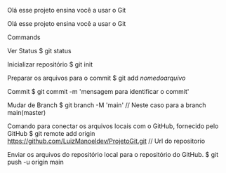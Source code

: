 Olá esse projeto ensina você a usar o Git

Olá esse projeto ensina você a usar o Git

Commands

Ver Status
$ git status

Inicializar repositório
$ git init


Preparar os arquivos para o commit
$ git add _nomedoarquivo_

Commit
$ git commit -m 'mensagem para identificar o commit'

Mudar de Branch
$ git branch -M 'main'
// Neste caso para a branch main(master)

Comando para conectar os arquivos locais com o GitHub, fornecido pelo GitHub
$ git remote add origin https://github.com/LuizManoeldev/ProjetoGit.git
											// Url do repositorio

Enviar os arquivos do repositório local para o repositório do GitHub.
$ git push -u origin main
